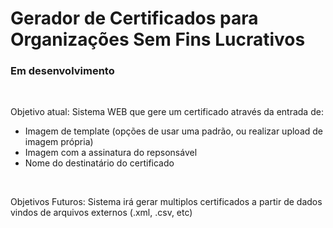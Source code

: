 <h1>Gerador de Certificados para Organizações Sem Fins Lucrativos</h1>
<h3>Em desenvolvimento</h3>
<br>
<p>Objetivo atual: Sistema WEB que gere um certificado através da entrada de:</p>
<ul>
<li>Imagem de template (opções de usar uma padrão, ou realizar upload de imagem própria)</li>
<li>Imagem com a assinatura do repsonsável</li>
<li>Nome do destinatário do certificado</li>
</ul>
<br>
<p>Objetivos Futuros: Sistema irá gerar multiplos certificados a partir de dados vindos de arquivos externos (.xml, .csv, etc)</p>
